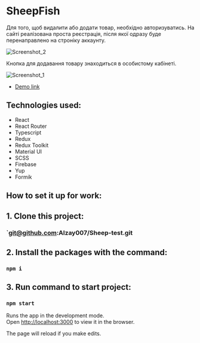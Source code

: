 # SheepFish

Для того, щоб видалити або додати товар, необхідно авторизуватись.
На сайті реалізована проста реєстрація, після якої одразу буде перенаправлено на строніку аккаунту.

![Screenshot_2](https://user-images.githubusercontent.com/108741138/227776909-11b8c4fe-97c8-4161-b4b8-e0763384a4b2.png)

Кнопка для додавання товару знаходиться в особистому кабінеті.

![Screenshot_1](https://user-images.githubusercontent.com/108741138/227776762-6b634445-c104-4051-afcf-92037a35af41.png)

- [Demo link](https://main--chimerical-jelly-e48dd1.netlify.app/#/)


## Technologies used:

- React
- React Router
- Typescript
- Redux
- Redux Toolkit
- Material UI
- SCSS
- Firebase
- Yup
- Formik

## How to set it up for work:

## 1. Clone this project:

### `git@github.com:Alzay007/Sheep-test.git

## 2. Install the packages with the command:

### `npm i`

## 3. Run command to start project:

### `npm start`

Runs the app in the development mode.\
Open [http://localhost:3000](http://localhost:3000) to view it in the browser.

The page will reload if you make edits.

